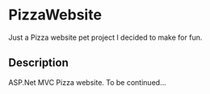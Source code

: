 # PizzaWebsite

Just a Pizza website pet project I decided to make for fun.

## Description

ASP.Net MVC Pizza website. To be continued...
